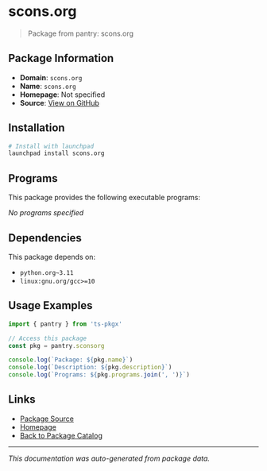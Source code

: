 # scons.org

> Package from pantry: scons.org

## Package Information

- **Domain**: `scons.org`
- **Name**: `scons.org`
- **Homepage**: Not specified
- **Source**: [View on GitHub](https://github.com/pkgxdev/pantry/tree/main/projects/scons.org/package.yml)

## Installation

```bash
# Install with launchpad
launchpad install scons.org
```

## Programs

This package provides the following executable programs:

*No programs specified*

## Dependencies

This package depends on:

- `python.org~3.11`
- `linux:gnu.org/gcc>=10`

## Usage Examples

```typescript
import { pantry } from 'ts-pkgx'

// Access this package
const pkg = pantry.sconsorg

console.log(`Package: ${pkg.name}`)
console.log(`Description: ${pkg.description}`)
console.log(`Programs: ${pkg.programs.join(', ')}`)
```

## Links

- [Package Source](https://github.com/pkgxdev/pantry/tree/main/projects/scons.org/package.yml)
- [Homepage](#)
- [Back to Package Catalog](../package-catalog.md)

---

*This documentation was auto-generated from package data.*
